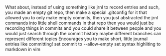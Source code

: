 What about, instead of using something like jrnl to record entries and such, you made an empty git repo, then make a special .gitconfig for it that allowed you to only make empty commits, then you just abstracted the jrnl commands into little shell commands in that repo
then you would just be recording things in commits and you could share it between people and you would just search through the commit history
maybe different branches can represent different topics
Encourages you to make short, little journal entries like committing!
set commit to --allow-empty
set syntax highliting to markdown in vim
